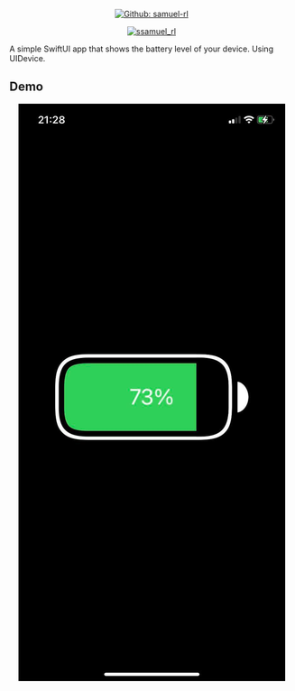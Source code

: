 <p align="center">
  <a href="https://github.com/samuel-rl" aria-label="Follow Samuel-rl on Github" target="_blank">
    <img alt="Github: samuel-rl" src="https://img.shields.io/github/followers/samuel-rl.svg?label=Follow&style=for-the-badge&logo=github&logoColor=FFFFFF&labelColor=24292e&logoWidth=20&color=lightgray" target="_blank" />
  </a>
</p>
<p align="center">
  <a href="https://twitter.com/ssamuel_rl" target="blank"><img src="https://img.shields.io/twitter/follow/ssamuel_rl?logo=twitter&style=for-the-badge" alt="ssamuel_rl" /></a>
</p>


A simple SwiftUI app that shows the battery level of your device. Using UIDevice.


## Demo

<div align="center">
  <img align="center" src="./assets/screenshot.jpg" alt="image" />
</div>
